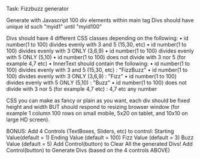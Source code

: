 Task: Fizzbuzz generator

Generate with Javascript 100 div elements within main tag
Divs should have unique id such "myid1" until "myid100"

Divs should have 4 different CSS classes depending on the following:
• id number(1 to 100) divides evenly with 3 and 5 (15,30, etc)
• id number(1 to 100) divides evenly with 3 ONLY (3,6,9)
• id number(1 to 100) divides evenly with 5 ONLY (5,10)
• id number(1 to 100) does not divide with 3 nor 5 (for example 4,7 etc)
• InnerText should contain the following:
• id number(1 to 100) divides evenly with 3 and 5 (15,30, etc) : "FizzBuzz"
• id number(1 to 100) divides evenly with 3 ONLY (3,6,9) : "Fizz"
• id number(1 to 100) divides evenly with 5 ONLY (5,10) : "Buzz"
• id number(1 to 100) does not divide with 3 nor 5 (for example 4,7 etc) : 4,7 etc any number

CSS you can make as fancy or plain as you want, each div should be fixed height and width BUT should respond to resizing browser window (for example 1 column 100 rows on small mobile, 5x20 on tablet, and 10x10 on large HD screen).

BONUS:
Add 4 Controls (TextBoxes, Sliders, etc) to control:
Starting Value(default = 1)
Ending Value (default = 100)
Fizz Value (default = 3)
Buzz Value (default = 5)
Add Control(button) to Clear All the generated Divs!
Add Control(button) to Generate Divs (based on the 4 controls ABOVE)
